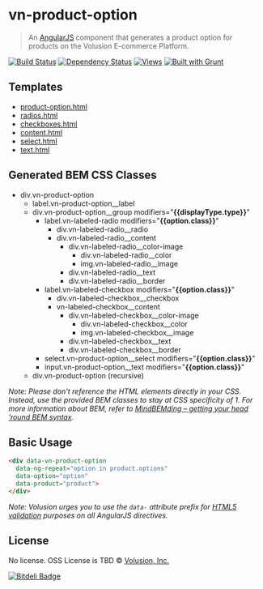 vn-product-option
=================

> An [AngularJS][] component that generates a product option for products on the Volusion E-commerce Platform.

[![Build Status][]](https://travis-ci.org/volusion-angular/vn-product-option)
[![Dependency Status][]](https://gemnasium.com/volusion-angular/vn-product-option)
[![Views][]](https://sourcegraph.com/github.com/volusion-angular/vn-product-option)
[![Built with Grunt](https://cdn.gruntjs.com/builtwith.png)](http://gruntjs.com/)


## Templates

- [product-option.html](https://github.com/volusion-angular/vn-product-option/blob/master/src/product-option.html)
- [radios.html](https://github.com/volusion-angular/vn-product-option/blob/master/src/radios.html)
- [checkboxes.html](https://github.com/volusion-angular/vn-product-option/blob/master/src/checkboxes.html)
- [content.html](https://github.com/volusion-angular/vn-product-option/blob/master/src/content.html)
- [select.html](https://github.com/volusion-angular/vn-product-option/blob/master/src/select.html)
- [text.html](https://github.com/volusion-angular/vn-product-option/blob/master/src/text.html)


## Generated BEM CSS Classes

- div.vn-product-option
  - label.vn-product-option__label
  - div.vn-product-option\__group modifiers="__{{displayType.type}}__"
    - label.vn-labeled-radio modifiers="__{{option.class}}__"
      - div.vn-labeled-radio\__radio
      - div.vn-labeled-radio\__content
        - div.vn-labeled-radio\__color-image
          - div.vn-labeled-radio\__color
          - img.vn-labeled-radio\__image
        - div.vn-labeled-radio\__text
        - div.vn-labeled-radio\__border
    - label.vn-labeled-checkbox modifiers="__{{option.class}}__"
      - div.vn-labeled-checkbox\__checkbox
      - vn-labeled-checkbox\__content
        - div.vn-labeled-checkbox\__color-image
          - div.vn-labeled-checkbox\__color
          - img.vn-labeled-checkbox\__image
        - div.vn-labeled-checkbox\__text
        - div.vn-labeled-checkbox\__border
    - select.vn-product-option\__select modifiers="__{{option.class}}__"
    - input.vn-product-option\__text modifiers="__{{option.class}}__"
  - div.vn-product-option (recursive)

_Note: Please don't reference the HTML elements directly in your CSS. Instead, use the provided BEM classes to stay at CSS specificity of 1. For more information about BEM, refer to [MindBEMding &ndash; getting your head &rsquo;round BEM syntax](http://csswizardry.com/2013/01/mindbemding-getting-your-head-round-bem-syntax/)._


## Basic Usage

```html
<div data-vn-product-option
  data-ng-repeat="option in product.options"
  data-option="option"
  data-product="product">
</div>
```

_Note: Volusion urges you to use the `data-` attribute prefix for [HTML5 validation](http://html5.validator.nu/) purposes on all AngularJS directives._


## License

No license. OSS License is TBD &copy; [Volusion, Inc.](http://www.volusion.com/)

[![Bitdeli Badge](https://d2weczhvl823v0.cloudfront.net/volusion-angular/vn-product-option/trend.png)](https://bitdeli.com/free "Bitdeli Badge")


[Build Status]: https://travis-ci.org/volusion-angular/vn-product-option.png?branch=master
[Dependency Status]: https://gemnasium.com/volusion-angular/vn-product-option.png
[Views]: https://sourcegraph.com/api/repos/github.com/volusion-angular/vn-product-option/counters/views-24h.png
[AngularJS]: http://angularjs.org/
